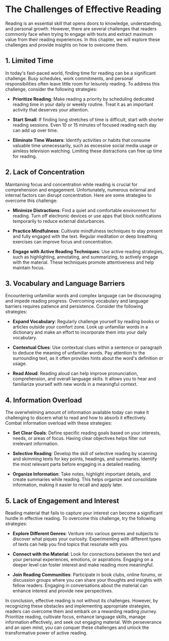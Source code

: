 The Challenges of Effective Reading
============================================

Reading is an essential skill that opens doors to knowledge, understanding, and personal growth. However, there are several challenges that readers commonly face when trying to engage with texts and extract maximum value from their reading experiences. In this chapter, we will explore these challenges and provide insights on how to overcome them.

1\. Limited Time
---------------

In today's fast-paced world, finding time for reading can be a significant challenge. Busy schedules, work commitments, and personal responsibilities often leave little room for leisurely reading. To address this challenge, consider the following strategies:

* **Prioritize Reading**: Make reading a priority by scheduling dedicated reading time in your daily or weekly routine. Treat it as an important activity that deserves your attention.

* **Start Small**: If finding long stretches of time is difficult, start with shorter reading sessions. Even 10 or 15 minutes of focused reading each day can add up over time.

* **Eliminate Time Wasters**: Identify activities or habits that consume valuable time unnecessarily, such as excessive social media usage or aimless television watching. Limiting these distractions can free up time for reading.

2\. Lack of Concentration
------------------------

Maintaining focus and concentration while reading is crucial for comprehension and engagement. Unfortunately, numerous external and internal factors can disrupt concentration. Here are some strategies to overcome this challenge:

* **Minimize Distractions**: Find a quiet and comfortable environment for reading. Turn off electronic devices or use apps that block notifications temporarily to reduce external disturbances.

* **Practice Mindfulness**: Cultivate mindfulness techniques to stay present and fully engaged with the text. Regular meditation or deep breathing exercises can improve focus and concentration.

* **Engage with Active Reading Techniques**: Use active reading strategies, such as highlighting, annotating, and summarizing, to actively engage with the material. These techniques promote attentiveness and help maintain focus.

3\. Vocabulary and Language Barriers
-----------------------------------

Encountering unfamiliar words and complex language can be discouraging and impede reading progress. Overcoming vocabulary and language barriers requires patience and persistence. Consider the following strategies:

* **Expand Vocabulary**: Regularly challenge yourself by reading books or articles outside your comfort zone. Look up unfamiliar words in a dictionary and make an effort to incorporate them into your daily vocabulary.

* **Contextual Clues**: Use contextual clues within a sentence or paragraph to deduce the meaning of unfamiliar words. Pay attention to the surrounding text, as it often provides hints about the word's definition or usage.

* **Read Aloud**: Reading aloud can help improve pronunciation, comprehension, and overall language skills. It allows you to hear and familiarize yourself with new words in a meaningful context.

4\. Information Overload
-----------------------

The overwhelming amount of information available today can make it challenging to discern what to read and how to absorb it effectively. Combat information overload with these strategies:

* **Set Clear Goals**: Define specific reading goals based on your interests, needs, or areas of focus. Having clear objectives helps filter out irrelevant information.

* **Selective Reading**: Develop the skill of selective reading by scanning and skimming texts for key points, headings, and summaries. Identify the most relevant parts before engaging in a detailed reading.

* **Organize Information**: Take notes, highlight important details, and create summaries while reading. This helps organize and consolidate information, making it easier to recall and apply later.

5\. Lack of Engagement and Interest
----------------------------------

Reading material that fails to capture your interest can become a significant hurdle in effective reading. To overcome this challenge, try the following strategies:

* **Explore Different Genres**: Venture into various genres and subjects to discover what piques your curiosity. Experimenting with different types of texts can help you find topics that resonate with you.

* **Connect with the Material**: Look for connections between the text and your personal experiences, emotions, or aspirations. Engaging on a deeper level can foster interest and make reading more meaningful.

* **Join Reading Communities**: Participate in book clubs, online forums, or discussion groups where you can share your thoughts and insights with fellow readers. Engaging in conversations about the material can enhance interest and provide new perspectives.

In conclusion, effective reading is not without its challenges. However, by recognizing these obstacles and implementing appropriate strategies, readers can overcome them and embark on a rewarding reading journey. Prioritize reading, cultivate focus, enhance language skills, manage information effectively, and seek out engaging material. With perseverance and an open mind, you can conquer these challenges and unlock the transformative power of active reading.
